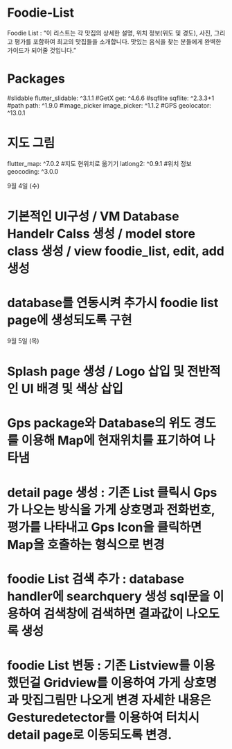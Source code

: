 # Foodie-List
Foodie List : “이 리스트는 각 맛집의 상세한 설명, 위치 정보(위도 및 경도), 사진, 그리고 평가를 포함하여 최고의 맛집들을 소개합니다. 맛있는 음식을 찾는 분들에게 완벽한 가이드가 되어줄 것입니다.”

# Packages
  #slidable
  flutter_slidable: ^3.1.1
  #GetX
  get: ^4.6.6
  #sqflite
  sqflite: ^2.3.3+1
  #path
  path: ^1.9.0
  #image_picker
  image_picker: ^1.1.2
  #GPS
  geolocator: ^13.0.1
  # 지도 그림
  flutter_map: ^7.0.2
  #지도 현위치로 옮기기
  latlong2: ^0.9.1
  #위치 정보
  geocoding: ^3.0.0

9월 4일 (수) 
# 기본적인 UI구성 / VM Database Handelr Calss 생성 / model store class 생성 / view foodie_list, edit, add 생성
# database를 연동시켜 추가시 foodie list page에 생성되도록 구현

9월 5일 (목)
# Splash page 생성 / Logo 삽입 및 전반적인 UI 배경 및 색상 삽입
# Gps package와 Database의 위도 경도를 이용해 Map에 현재위치를 표기하여 나타냄 
# detail page 생성 : 기존 List 클릭시 Gps가 나오는 방식을 가게 상호명과 전화번호, 평가를 나타내고 Gps Icon을 클릭하면 Map을 호출하는 형식으로 변경 
# foodie List 검색 추가 : database handler에 searchquery 생성 sql문을 이용하여 검색창에 검색하면 결과값이 나오도록 생성
# foodie List 변동 : 기존 Listview를 이용했던걸 Gridview를 이용하여 가게 상호명과 맛집그림만 나오게 변경 자세한 내용은 Gesturedetector를 이용하여 터치시 detail page로 이동되도록 변경.
